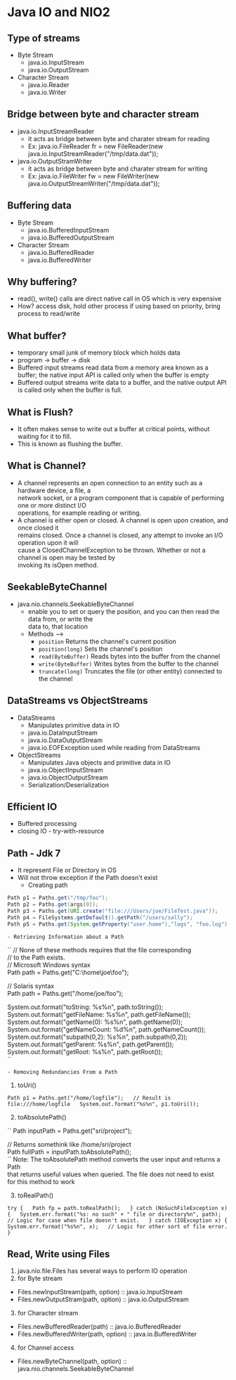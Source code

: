 # Java IO and NIO2


## Type of streams
* Byte Stream
  - java.io.InputStream
  - java.io.OutputStream
* Character Stream
  - java.io.Reader
  - java.io.Writer


## Bridge between byte and character stream
* java.io.InputStreamReader
  - it acts as bridge between byte and charater stream for reading
  - Ex: java.io.FileReader fr = new FileReader(new java.io.InputStreamReader("/tmp/data.dat"));
* java.io.OutputStramWriter
  - it acts as bridge between byte and charater stream for writing
  - Ex: java.io.FileWriter fw = new FileWriter(new java.io.OutputStreamWriter("/tmp/data.dat"));


## Buffering data
* Byte Stream
	- java.io.BufferedInputStream
	- java.io.BufferedOutputStream
* Character Stream
	- java.io.BufferedReader
	- java.io.BufferedWriter


## Why buffering?
* read(), write() calls are direct native call in OS which is very expensive
* How? access disk, hold other process if using based on priority, bring process to read/write


## What buffer?
* temporary small junk of memory block which holds data
* program -> buffer -> disk
* Buffered input streams read data from a memory area known as a buffer; the native input API 
is called only when the buffer is empty
* Buffered output streams write data to a buffer, and the native output API is called only 
when the buffer is full.


## What is Flush?
* It often makes sense to write out a buffer at critical points, without waiting for it to fill. 
* This is known as flushing the buffer. 

## What is Channel?
* A channel represents an open connection to an entity such as a hardware device, a file, a  
network socket, or a program component that is capable of performing one or more distinct I/O  
operations, for example reading or writing.
* A channel is either open or closed. A channel is open upon creation, and once closed it  
remains closed. Once a channel is closed, any attempt to invoke an I/O operation upon it will  
cause a ClosedChannelException to be thrown. Whether or not a channel is open may be tested by  
invoking its isOpen method.


## SeekableByteChannel 
* java.nio.channels.SeekableByteChannel
  - enable you to set or query the position, and you can then read the data from, or write the    
  data to, that location  
  - Methods --> 
    + `position` Returns the channel's current position
	+ `position(long)` Sets the channel's position
	+ `read(ByteBuffer)` Reads bytes into the buffer from the channel
	+ `write(ByteBuffer)` Writes bytes from the buffer to the channel
	+ `truncate(long)` Truncates the file (or other entity) connected to the channel
 
 
## DataStreams vs ObjectStreams
* DataStreams
	- Manipulates primitive data in IO
	- java.io.DataInputStream
	- java.io.DataOutputStream
	- java.io.EOFException used while reading from DataStreams
* ObjectStreams
	- Manipulates Java objects and primitive data in IO
	- java.io.ObjectInputStream
	- java.io.ObjectOutputStream
	- Serialization/Deserialization


## Efficient IO
* Buffered processing
* closing IO - try-with-resource

## Path - Jdk 7
* It represent File or Directory in OS
* Will not throw exception if the Path doesn't exist
	- Creating path
```java
Path p1 = Paths.get("/tmp/foo");
Path p2 = Paths.get(args[0]);
Path p3 = Paths.get(URI.create("file:///Users/joe/FileTest.java"));
Path p4 = FileSystems.getDefault().getPath("/users/sally");
Path p5 = Paths.get(System.getProperty("user.home"),"logs", "foo.log");
```

	- Retrieving Information about a Path

``
// None of these methods requires that the file corresponding  
// to the Path exists.  
// Microsoft Windows syntax  
Path path = Paths.get("C:\\home\\joe\\foo");  
  
// Solaris syntax  
Path path = Paths.get("/home/joe/foo");  
  
System.out.format("toString: %s%n", path.toString());  
System.out.format("getFileName: %s%n", path.getFileName());  
System.out.format("getName(0): %s%n", path.getName(0));  
System.out.format("getNameCount: %d%n", path.getNameCount());  
System.out.format("subpath(0,2): %s%n", path.subpath(0,2));  
System.out.format("getParent: %s%n", path.getParent());  
System.out.format("getRoot: %s%n", path.getRoot());  
``

	- Removing Redundancies From a Path
1. toUri()

``
Path p1 = Paths.get("/home/logfile");  
// Result is file:///home/logfile  
System.out.format("%s%n", p1.toUri());  
``

2. toAbsolutePath()

``
Path inputPath = Paths.get("sri/project");  

// Returns somethink like /home/sri/project  
Path fullPath = inputPath.toAbsolutePath();  
``
Note: The toAbsolutePath method converts the user input and returns a Path   
that returns useful values when queried. The file does not need to exist  
for this method to work  

3. toRealPath()

``
try {  
    Path fp = path.toRealPath();  
} catch (NoSuchFileException x) {  
    System.err.format("%s: no such" + " file or directory%n", path);  
    // Logic for case when file doesn't exist.  
} catch (IOException x) {  
    System.err.format("%s%n", x);  
    // Logic for other sort of file error.  
}  
``


## Read, Write using Files
1. java.nio.file.Files has several ways to perform IO operation
2. for Byte stream
 * Files.newInputStream(path, option) :: java.io.InputStream
 * Files.newOutputStram(path, option) :: java.io.OutputStream
3. for Character stream
 * Files.newBufferedReader(path) :: java.io.BufferedReader
 * Files.newBufferedWriter(path, option) :: java.io.BufferedWriter
4. for Channel access
 * Files.newByteChannel(path, option) :: java.nio.channels.SeekableByteChannel




